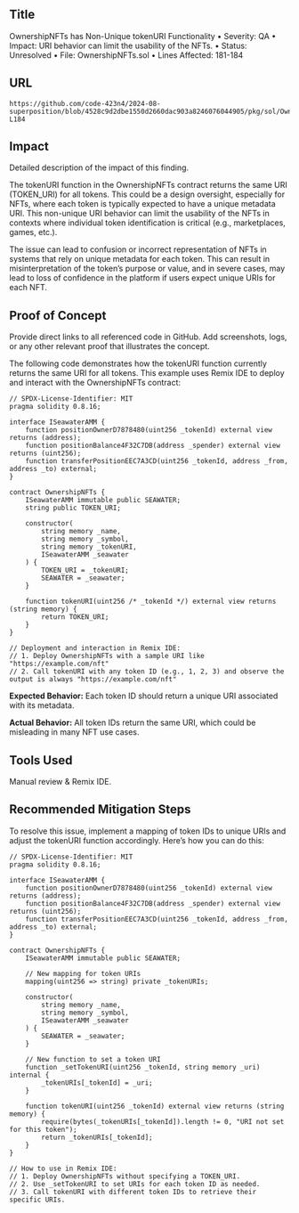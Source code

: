 ## Title
OwnershipNFTs has Non-Unique tokenURI Functionality
•	Severity: QA
•	Impact: URI behavior can limit the usability of the NFTs.
•	Status: Unresolved
•	File: OwnershipNFTs.sol
•	Lines Affected: 181-184
## URL
```url
https://github.com/code-423n4/2024-08-superposition/blob/4528c9d2dbe1550d2660dac903a8246076044905/pkg/sol/OwnershipNFTs.sol#L181-L184
```

## Impact
Detailed description of the impact of this finding.

The tokenURI function in the OwnershipNFTs contract returns the same URI (TOKEN_URI) for all tokens. This could be a design oversight, especially for NFTs, where each token is typically expected to have a unique metadata URI. This non-unique URI behavior can limit the usability of the NFTs in contexts where individual token identification is critical (e.g., marketplaces, games, etc.).

The issue can lead to confusion or incorrect representation of NFTs in systems that rely on unique metadata for each token. This can result in misinterpretation of the token’s purpose or value, and in severe cases, may lead to loss of confidence in the platform if users expect unique URIs for each NFT.

## Proof of Concept
Provide direct links to all referenced code in GitHub. Add screenshots, logs, or any other relevant proof that illustrates the concept.

The following code demonstrates how the tokenURI function currently returns the same URI for all tokens. This example uses Remix IDE to deploy and interact with the OwnershipNFTs contract:
```sol
// SPDX-License-Identifier: MIT
pragma solidity 0.8.16;

interface ISeawaterAMM {
    function positionOwnerD7878480(uint256 _tokenId) external view returns (address);
    function positionBalance4F32C7DB(address _spender) external view returns (uint256);
    function transferPositionEEC7A3CD(uint256 _tokenId, address _from, address _to) external;
}

contract OwnershipNFTs {
    ISeawaterAMM immutable public SEAWATER;
    string public TOKEN_URI;

    constructor(
        string memory _name,
        string memory _symbol,
        string memory _tokenURI,
        ISeawaterAMM _seawater
    ) {
        TOKEN_URI = _tokenURI;
        SEAWATER = _seawater;
    }

    function tokenURI(uint256 /* _tokenId */) external view returns (string memory) {
        return TOKEN_URI;
    }
}

// Deployment and interaction in Remix IDE:
// 1. Deploy OwnershipNFTs with a sample URI like "https://example.com/nft"
// 2. Call tokenURI with any token ID (e.g., 1, 2, 3) and observe the output is always "https://example.com/nft"
```
**Expected Behavior:**
Each token ID should return a unique URI associated with its metadata.

**Actual Behavior:**
All token IDs return the same URI, which could be misleading in many NFT use cases.

## Tools Used
Manual review & Remix IDE.

## Recommended Mitigation Steps

To resolve this issue, implement a mapping of token IDs to unique URIs and adjust the tokenURI function accordingly. Here’s how you can do this:
```sol
// SPDX-License-Identifier: MIT
pragma solidity 0.8.16;

interface ISeawaterAMM {
    function positionOwnerD7878480(uint256 _tokenId) external view returns (address);
    function positionBalance4F32C7DB(address _spender) external view returns (uint256);
    function transferPositionEEC7A3CD(uint256 _tokenId, address _from, address _to) external;
}

contract OwnershipNFTs {
    ISeawaterAMM immutable public SEAWATER;

    // New mapping for token URIs
    mapping(uint256 => string) private _tokenURIs;

    constructor(
        string memory _name,
        string memory _symbol,
        ISeawaterAMM _seawater
    ) {
        SEAWATER = _seawater;
    }

    // New function to set a token URI
    function _setTokenURI(uint256 _tokenId, string memory _uri) internal {
        _tokenURIs[_tokenId] = _uri;
    }

    function tokenURI(uint256 _tokenId) external view returns (string memory) {
        require(bytes(_tokenURIs[_tokenId]).length != 0, "URI not set for this token");
        return _tokenURIs[_tokenId];
    }
}

// How to use in Remix IDE:
// 1. Deploy OwnershipNFTs without specifying a TOKEN_URI.
// 2. Use _setTokenURI to set URIs for each token ID as needed.
// 3. Call tokenURI with different token IDs to retrieve their specific URIs.
```